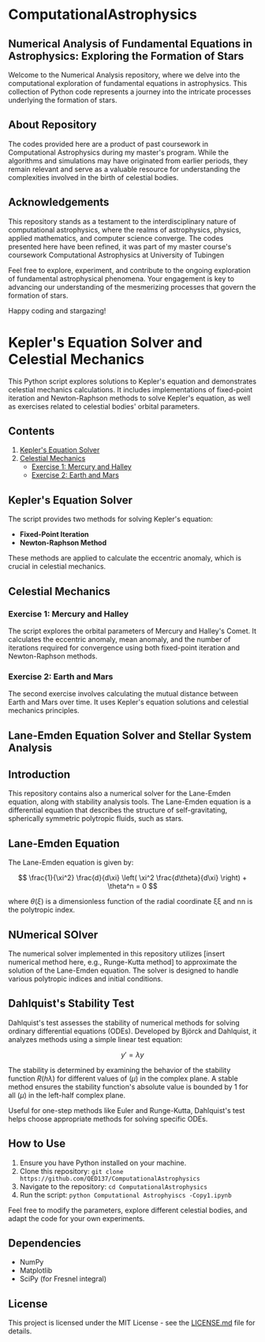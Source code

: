 # ComputationalAstrophysics
## Numerical Analysis of Fundamental Equations in Astrophysics: Exploring the Formation of Stars

Welcome to the Numerical Analysis repository, where we delve into the computational exploration of fundamental equations in astrophysics. This collection of Python code represents a journey into the intricate processes underlying the formation of stars.
## About Repository

The codes provided here are a product of past coursework in Computational Astrophysics during my master's program. While the algorithms and simulations may have originated from earlier periods, they remain relevant and serve as a valuable resource for understanding the complexities involved in the birth of celestial bodies.
## Acknowledgements
This repository stands as a testament to the interdisciplinary nature of computational astrophysics, where the realms of astrophysics, physics, applied mathematics, and computer science converge. The codes presented here have been refined, it was part of my master course's coursework Computational Astrophysics at University of Tubingen 

Feel free to explore, experiment, and contribute to the ongoing exploration of fundamental astrophysical phenomena. Your engagement is key to advancing our understanding of the mesmerizing processes that govern the formation of stars.

Happy coding and stargazing!

# Kepler's Equation Solver and Celestial Mechanics

This Python script explores solutions to Kepler's equation and demonstrates celestial mechanics calculations. It includes implementations of fixed-point iteration and Newton-Raphson methods to solve Kepler's equation, as well as exercises related to celestial bodies' orbital parameters.

## Contents

1. [Kepler's Equation Solver](#keplers-equation-solver)
2. [Celestial Mechanics](#celestial-mechanics)
    - [Exercise 1: Mercury and Halley](#exercise-1-mercury-and-halley)
    - [Exercise 2: Earth and Mars](#exercise-2-earth-and-mars)

## Kepler's Equation Solver

The script provides two methods for solving Kepler's equation:

- **Fixed-Point Iteration**
- **Newton-Raphson Method**

These methods are applied to calculate the eccentric anomaly, which is crucial in celestial mechanics.

## Celestial Mechanics

### Exercise 1: Mercury and Halley

The script explores the orbital parameters of Mercury and Halley's Comet. It calculates the eccentric anomaly, mean anomaly, and the number of iterations required for convergence using both fixed-point iteration and Newton-Raphson methods.

### Exercise 2: Earth and Mars

The second exercise involves calculating the mutual distance between Earth and Mars over time. It uses Kepler's equation solutions and celestial mechanics principles.


## Lane-Emden Equation Solver and Stellar System Analysis

## Introduction

This repository contains also a numerical solver for the Lane-Emden equation, along with stability analysis tools. The Lane-Emden equation is a differential equation that describes the structure of self-gravitating, spherically symmetric polytropic fluids, such as stars.
## Lane-Emden Equation

The Lane-Emden equation is given by:

$$
\frac{1}{\xi^2} \frac{d}{d\xi} \left( \xi^2 \frac{d\theta}{d\xi} \right) + \theta^n = 0
$$

where $\theta(\xi)$ is a dimensionless function of the radial coordinate ξξ and nn is the polytropic index.

## NUmerical SOlver 

The numerical solver implemented in this repository utilizes [insert numerical method here, e.g., Runge-Kutta method] to approximate the solution of the Lane-Emden equation. The solver is designed to handle various polytropic indices and initial conditions.


## Dahlquist's Stability Test

Dahlquist's test assesses the stability of numerical methods for solving ordinary differential equations (ODEs). Developed by Björck and Dahlquist, it analyzes methods using a simple linear test equation:

$$y' = \lambda y $$

The stability is determined by examining the behavior of the stability function $R(h\lambda)$ for different values of $( \mu )$ in the complex plane. A stable method ensures the stability function's absolute value is bounded by 1 for all $( \mu )$ in the left-half complex plane.

Useful for one-step methods like Euler and Runge-Kutta, Dahlquist's test helps choose appropriate methods for solving specific ODEs.




## How to Use

1. Ensure you have Python installed on your machine.
2. Clone this repository: `git clone https://github.com/QED137/ComputationalAstrophysics`
3. Navigate to the repository: `cd ComputationalAstrophysics`
4. Run the script: `python Computational Astrophyiscs -Copy1.ipynb`

Feel free to modify the parameters, explore different celestial bodies, and adapt the code for your own experiments.

## Dependencies

- NumPy
- Matplotlib
- SciPy (for Fresnel integral)



## License

This project is licensed under the MIT License - see the [LICENSE.md](LICENSE.md) file for details.
